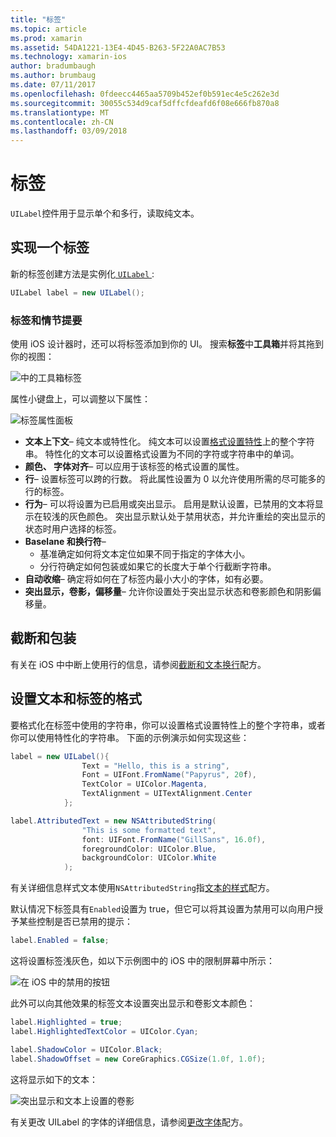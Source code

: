 ```yaml
---
title: "标签"
ms.topic: article
ms.prod: xamarin
ms.assetid: 54DA1221-13E4-4D45-B263-5F22A0AC7B53
ms.technology: xamarin-ios
author: bradumbaugh
ms.author: brumbaug
ms.date: 07/11/2017
ms.openlocfilehash: 0fdeecc4465aa5709b452ef0b591ec4e5c262e3d
ms.sourcegitcommit: 30055c534d9caf5dffcfdeafd6f08e666fb870a8
ms.translationtype: MT
ms.contentlocale: zh-CN
ms.lasthandoff: 03/09/2018
---
```

# <a name="labels"></a>标签

`UILabel`控件用于显示单个和多行，读取纯文本。 

## <a name="implementing-a-label"></a>实现一个标签

新的标签创建方法是实例化[ `UILabel` ](https://developer.xamarin.com/api/type/UIKit.UILabel/):

```csharp
UILabel label = new UILabel();
```

### <a name="labels-and-storyboards"></a>标签和情节提要

使用 iOS 设计器时，还可以将标签添加到你的 UI。 搜索**标签**中**工具箱**并将其拖到你的视图：

![中的工具箱标签](labels-images/image3.png)

属性小键盘上，可以调整以下属性：

![标签属性面板](labels-images/image2.png)

- **文本上下文**– 纯文本或特性化。 纯文本可以设置[格式设置特性](#Formatting_Text_and_Label)上的整个字符串。 特性化的文本可以设置格式设置为不同的字符或字符串中的单词。
- **颜色、 字体对齐**– 可以应用于该标签的格式设置的属性。
- **行**– 设置标签可以跨的行数。 将此属性设置为 0 以允许使用所需的尽可能多的行的标签。
- **行为**– 可以将设置为已启用或突出显示。 启用是默认设置，已禁用的文本将显示在较浅的灰色颜色。 突出显示默认处于禁用状态，并允许重绘的突出显示的状态时用户选择的标签。
- **Baselane 和换行符**– 
    - 基准确定如何将文本定位如果不同于指定的字体大小。
    - 分行符确定如何包装或如果它的长度大于单个行截断字符串。
- **自动收缩**– 确定将如何在了标签内最小大小的字体，如有必要。
- **突出显示，卷影，偏移量**– 允许你设置处于突出显示状态和卷影颜色和阴影偏移量。

## <a name="truncating-and-wrapping"></a>截断和包装

有关在 iOS 中中断上使用行的信息，请参阅[截断和文本换行](https://developer.xamarin.com/recipes/ios/standard_controls/labels/uilabel-truncate-wrap-text/)配方。

<a name="Formatting_Text_and_Label"/>

## <a name="formatting-text-and-label"></a>设置文本和标签的格式

要格式化在标签中使用的字符串，你可以设置格式设置特性上的整个字符串，或者你可以使用特性化的字符串。 下面的示例演示如何实现这些：

```csharp
label = new UILabel(){
                Text = "Hello, this is a string",
                Font = UIFont.FromName("Papyrus", 20f),
                TextColor = UIColor.Magenta,
                TextAlignment = UITextAlignment.Center
            };
```

```csharp
label.AttributedText = new NSAttributedString(
                "This is some formatted text",
                font: UIFont.FromName("GillSans", 16.0f),
                foregroundColor: UIColor.Blue,
                backgroundColor: UIColor.White
            );
```

有关详细信息样式文本使用`NSAttributedString`指[文本的样式](https://developer.xamarin.com/recipes/ios/standard_controls/text_field/style_text/)配方。

默认情况下标签具有`Enabled`设置为 true，但它可以将其设置为禁用可以向用户授予某些控制是否已禁用的提示：

```csharp
label.Enabled = false;
```

这将设置标签浅灰色，如以下示例图中的 iOS 中的限制屏幕中所示：

![在 iOS 中的禁用的按钮](labels-images/image1.png)

此外可以向其他效果的标签文本设置突出显示和卷影文本颜色：

```csharp
label.Highlighted = true;
label.HighlightedTextColor = UIColor.Cyan;

label.ShadowColor = UIColor.Black;
label.ShadowOffset = new CoreGraphics.CGSize(1.0f, 1.0f);
```

这将显示如下的文本：

![突出显示和文本上设置的卷影](labels-images/image4.png)

有关更改 UILabel 的字体的详细信息，请参阅[更改字体](https://developer.xamarin.com/recipes/ios/standard_controls/labels/change_the_font/)配方。





